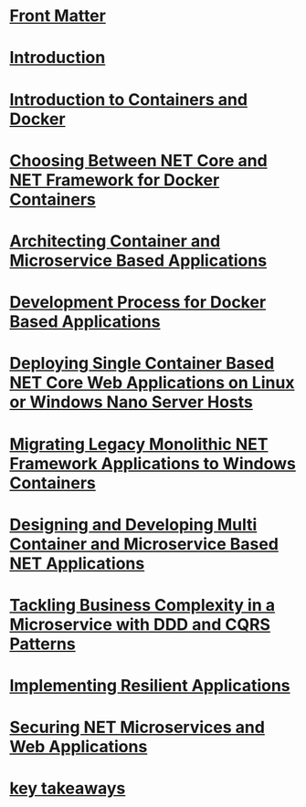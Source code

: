 # [Front Matter](front-matter/)
# [Introduction](introduction/)
# [Introduction to Containers and Docker](introduction-to-containers-and-docker/)
# [Choosing Between NET Core and NET Framework for Docker Containers](choosing-between-net-core-and-net-framework-for-docker-containers/)
# [Architecting Container and Microservice Based Applications](architecting-container-and-microservice-based-applications/)
# [Development Process for Docker Based Applications](development-process-for-docker-based-applications/)
# [Deploying Single Container Based NET Core Web Applications on Linux or Windows Nano Server Hosts](deploying-single-container-based-net-core-web-applications-on-linux-or-windows-nano-server-hosts/)
# [Migrating Legacy Monolithic NET Framework Applications to Windows Containers](migrating-legacy-monolithic-net-framework-applications-to-windows-containers/)
# [Designing and Developing Multi Container and Microservice Based NET Applications](designing-and-developing-multi-container-and-microservice-based-net-applications/)
# [Tackling Business Complexity in a Microservice with DDD and CQRS Patterns](tackling-business-complexity-in-a-microservice-with-ddd-and-cqrs-patterns/)
# [Implementing Resilient Applications](implementing-resilient-applications/)
# [Securing NET Microservices and Web Applications](securing-net-microservices-and-web-applications/)
# [key takeaways](key-takeaways/)
